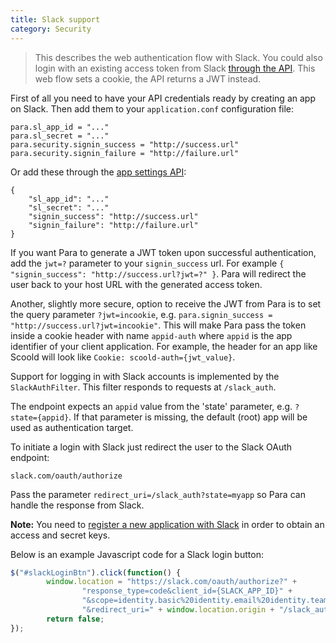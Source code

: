 ```yaml
---
title: Slack support
category: Security
---
```


> This describes the web authentication flow with Slack. You could also login with an existing access token from
> Slack [through the API](#034-api-jwt-signin). This web flow sets a cookie, the API returns a JWT instead.

First of all you need to have your API credentials ready by creating an app on Slack.
Then add them to your `application.conf` configuration file:
```
para.sl_app_id = "..."
para.sl_secret = "..."
para.security.signin_success = "http://success.url"
para.security.signin_failure = "http://failure.url"
```
Or add these through the [app settings API](#050-api-settings-put):
```
{
	"sl_app_id": "..."
	"sl_secret": "..."
	"signin_success": "http://success.url"
	"signin_failure": "http://failure.url"
}
```
If you want Para to generate a JWT token upon successful authentication, add the `jwt=?` parameter to your
`signin_success` url. For example `{ "signin_success": "http://success.url?jwt=?" }`.
Para will redirect the user back to your host URL with the generated access token.

Another, slightly more secure, option to receive the JWT from Para is to set the query parameter `?jwt=incookie`, e.g.
`para.signin_success = "http://success.url?jwt=incookie"`. This will make Para pass the token inside a cookie header with
name `appid-auth` where `appid` is the app identifier of your client application. For example, the header for an app like
Scoold will look like `Cookie: scoold-auth={jwt_value}`.

Support for logging in with Slack accounts is implemented by the `SlackAuthFilter`.
This filter responds to requests at `/slack_auth`.

The endpoint expects an `appid` value from the 'state' parameter, e.g. `?state={appid}`. If that parameter is missing,
the default (root) app will be used as authentication target.

To initiate a login with Slack just redirect the user to the Slack OAuth endpoint:
```
slack.com/oauth/authorize
```
Pass the parameter `redirect_uri=/slack_auth?state=myapp` so Para can handle the response from Slack.

**Note:** You need to [register a new application with Slack](https://api.slack.com/apps)
in order to obtain an access and secret keys.

Below is an example Javascript code for a Slack login button:

```js
$("#slackLoginBtn").click(function() {
		window.location = "https://slack.com/oauth/authorize?" +
				"response_type=code&client_id={SLACK_APP_ID}" +
				"&scope=identity.basic%20identity.email%20identity.team%20identity.avatar&state=" + APPID +
				"&redirect_uri=" + window.location.origin + "/slack_auth;
		return false;
});
```